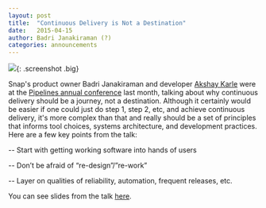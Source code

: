 ```yaml
---
layout: post
title:  "Continuous Delivery is Not a Destination"
date:   2015-04-15
author: Badri Janakiraman (?)
categories: announcements
---
```


![](/assets/images/screenshots/CDDestination.png){: .screenshot .big}

Snap's product owner Badri Janakiraman and developer [Akshay Karle](https://github.com/akshaykarle) were at the [Pipelines annual conference](http://web.pipelineconf.info/) last month, talking about why continuous delivery should be a journey, not a destination. Although it certainly would be easier if one could just do step 1, step 2, etc, and achieve continuous delivery, it's more complex than that and really should be a set of principles that informs tool choices, systems architecture, and development practices. Here are a few key points from the talk:

-- Start with getting working software into hands of users 

-- Don’t be afraid of “re-design”/”re-work” 

-- Layer on qualities of reliability, automation, frequent releases, etc.

You can see slides from the talk [here](https://pipelineconf.files.wordpress.com/2014/03/badri-akshay-cd-is-a-journey2015.pdf).



